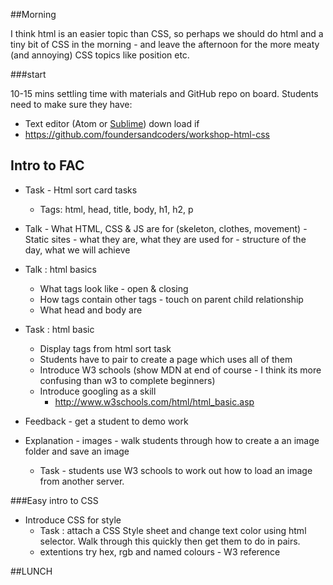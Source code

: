     
##Morning 

I think html is an easier topic than CSS, so perhaps we should do html and a tiny bit of CSS in the morning - and leave the afternoon for the more meaty (and annoying) CSS topics like position etc.


###start

10-15 mins settling time with materials and GitHub repo on board.
Students need to make sure they have:
- Text editor (Atom or [Sublime](https://www.sublimetext.com/3)) down load if 
- https://github.com/foundersandcoders/workshop-html-css


## Intro to FAC
* Task - Html sort card tasks
    * Tags: html, head, title, body, h1, h2, p
* Talk 
            -    What HTML, CSS & JS are for (skeleton, clothes, movement)
            -    Static sites - what they are, what they are used for
            -    structure of the day, what we will achieve
    
* Talk : html basics
    * What tags look like - open & closing
    * How tags contain other tags - touch on parent child relationship
    * What head and body are

* Task : html basic
    * Display tags from html sort task
    * Students have to pair to create a page which uses all of them
    * Introduce W3 schools (show MDN at end of course - I think its more confusing than w3 to complete beginners)
    * Introduce googling as a skill
        * http://www.w3schools.com/html/html_basic.asp

* Feedback - get a student to demo work
* Explanation - images - walk students through how to create a an image folder and save an image
    * Task - students use W3 schools to work out how to load an image from another server.

###Easy intro to  CSS
* Introduce CSS for style
    * Task : attach a CSS Style sheet and change text color using html selector. Walk through this quickly then get them to do in pairs.
    - extentions try hex, rgb and named colours - W3 reference

##LUNCH

